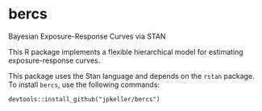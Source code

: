 # bercs
Bayesian Exposure-Response Curves via STAN

This R package implements a flexible hierarchical model for estimating exposure-response curves.

This package uses the Stan language and depends on the `rstan` package. To install `bercs`, use the following commands:  
```
devtools::install_github("jpkeller/bercs")
```

